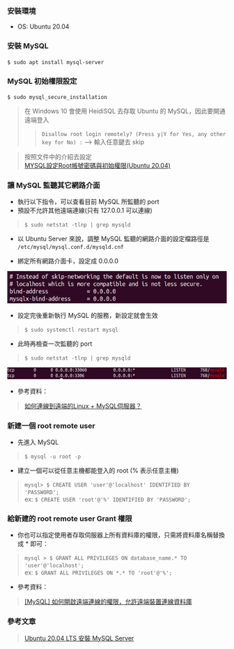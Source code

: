 ### 安裝環境
* OS: Ubuntu 20.04

### 安裝 MySQL
`$ sudo apt install mysql-server`

### MySQL 初始權限設定
`$ sudo mysql_secure_installation`

> 在 Windows 10 會使用 HeidiSQL 去存取 Ubuntu 的 MySQL，因此要開通遠端登入    
>> `Disallow root login remotely? (Press y|Y for Yes, any other key for No) :` --> 輸入任意鍵去 skip  

> 按照文件中的介紹去設定  
> [MYSQL設定Root帳號密碼與初始權限(Ubuntu 20.04)](https://www.albert-yu.com/blog/mysql%E8%A8%AD%E5%AE%9Aroot%E5%B8%B3%E8%99%9F%E5%AF%86%E7%A2%BC%E8%88%87%E5%88%9D%E5%A7%8B%E6%AC%8A%E9%99%90ubuntu-20-04/)

### 讓 MySQL 監聽其它網路介面

* 執行以下指令，可以查看目前 MySQL 所監聽的 port
* 預設不允許其他遠端連線(只有 127.0.0.1 可以連線)
> `$ sudo netstat -tlnp | grep mysqld`

* 以 Ubuntu Server 來說，調整 MySQL 監聽的網路介面的設定檔路徑是 `/etc/mysql/mysql.conf.d/mysqld.cnf` 

* 綁定所有網路介面卡，設定成 0.0.0.0

![Image](https://github.com/Ada-Chen2531/Document/raw/main/Pictures/mysql_setting_01.jpg)

* 設定完後重新執行 MySQL 的服務，新設定就會生效
> `$ sudo systemctl restart mysql`

* 此時再檢查一次監聽的 port
> `$ sudo netstat -tlnp | grep mysqld`

![Image](https://github.com/Ada-Chen2531/Document/raw/main/Pictures/mysql_setting_02.jpg)

* 參考資料：
> [如何連線到遠端的Linux + MySQL伺服器？](https://magiclen.org/mysql-remote/)

### 新建一個 root remote user
* 先進入 MySQL
> `$ mysql -u root -p`

* 建立一個可以從任意主機都能登入的 root (% 表示任意主機)
> `mysql> $ CREATE USER 'user'@'localhost' IDENTIFIED BY 'PASSWORD';`  
> ex: `$ CREATE USER 'root'@'%' IDENTIFIED BY 'PASSWORD';`

### 給新建的 root remote user Grant 權限
* 你也可以指定使用者存取伺服器上所有資料庫的權限，只需將資料庫名稱替換成 * 即可：
> `mysql > $ GRANT ALL PRIVILEGES ON database_name.* TO 'user'@'localhost';`  
> ex: `$ GRANT ALL PRIVILEGES ON *.* TO 'root'@'%';`

* 參考資料：
> [[MySQL] 如何開啟遠端連線的權限，允許遠端裝置連線資料庫](https://note.charlestw.com/remote-connection-to-mysql/)

### 參考文章
> [Ubuntu 20.04 LTS 安裝 MySQL Server](https://www.ltsplus.com/linux/ubuntu-20-04-lts-install-mysql-server)

